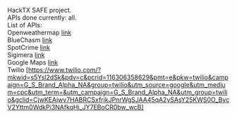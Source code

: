 HackTX SAFE project.<br />
APIs done currently: all. <br />
List of APIs: <br />
Openweathermap [link](https://openweathermap.org/)<br />
BlueChasm [link](https://docs.google.com/document/d/1_M8GvkFVyr--kWpuptM5_x4M0t_wC_M7OQjl8TcVii0/edit#)<br />
SpotCrime [link](https://www.spotcrime.com/#2600-2604%20Speedway%2C%20Austin%2C%20TX%2078712%2C%20USA)<br />
Sigimera [link](https://www.sigimera.com/)<br />
Google Maps [link](https://maps.googleapis.com/)<br />
Twilio [https://www.twilio.com/?mkwid=s5YsI2dSk&pdv=c&pcrid=116306358629&pmt=e&pkw=twilio&campaign=G_S_Brand_Alpha_NA&group=twilio&utm_source=google&utm_medium=cpc&utm_term=&utm_campaign=G_S_Brand_Alpha_NA&utm_group=twilio&gclid=CjwKEAjwv7HABRCSxfrjkJPnrWgSJAA45qA2ySAsY25KWS0O_BycV2Yttm0WdkPi3NAfkqHi_JY7EBoCR0bw_wcB]<br />
<br />
<br />
